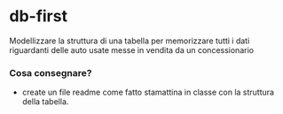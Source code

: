 # db-first

Modellizzare la struttura di una tabella per memorizzare tutti i dati riguardanti delle auto usate messe in vendita da un concessionario
### Cosa consegnare?
- create un file readme come fatto stamattina in classe con la struttura della tabella.